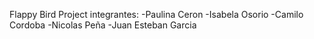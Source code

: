 Flappy Bird Project
integrantes:
-Paulina Ceron
-Isabela Osorio
-Camilo Cordoba
-Nicolas Peña
-Juan Esteban Garcia
